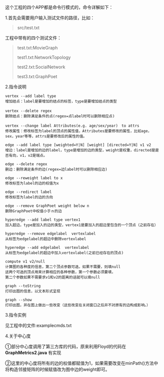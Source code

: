 这个工程的四个APP都是命令行模式的，命令详解如下：

1.首先会需要用户输入测试文件的路径，比如：

>src/test.txt

工程中带有的四个测试文件：

> test.txt:MovieGraph
>
> test1.txt:NetworkTopology
>
> test2.txt:SocialNetwork
>
> test3.txt:GraphPoet

2.指令说明

```
vertex --add label type                                      
增加结点：label是要增加的结点的标签，type是要增加结点的类型

vertex --delete regex　
删除结点：删除满足条件的点(regex=点label时可以删除相应点)

vertex --change label Attributes(e.g. age/sex/year)　to attrs 
修改属性：修改标签为label的顶点的属性值，Attributes是要修改的属性，比如age，sex，year等等，attrs是要修改后的属性的值。

edge --add label type [weighted=Y|N] [weight] [directed=Y|N] v1 v2
增边：label是增加的边的label，type是增加的边的类型，weight是权重，directed是是否有向，v1，v2是端点。

edge --delete regex                                                  
删边：删除满足条件的边(regex=边label时可以删除相应边)

edge --reweight label to x 
修改标签为label的边的权值为x

edge --redirect label
修改标签为label的边的方向

edge --remove GraphPoet weight below n
删除GraphPoet中权值小于ｎ的边

hyperedge --add label type vertex1 
加入超边，type是加入的边的类型，vertex1是要加入的超边里包含的一个顶点（之前存在）

hyperedge --remove edgelabel  vertexlabel 
从标签为edgelabel的超边中删除vertexlabel

hyperedge --add edgelabel  vertexlabel  
从标签为edgelabel的超边中加入vertexlabel(之前已经存在的顶点)

compute v1 v2/null    
计算图的各种度的信息，第二个顶点参数可选，如果不需要，则填null
这两个可选的顶点用来计算相应的各种参数，第一个参数必须要填，
第二个参数如果不需要求v1和v2的距离的话就可以填null

graph --toString 
打印出图的信息，以文本形式呈现

graph --show   
打印出图，并在图上做出一些改变（这些改变在关闭窗口之后并不对原有的边构成影响。）

```

3.指令实例

见工程中的文件:examplecmds.txt

4.关于中心度

①部分中心度调用了第三方库的代码，原来利用Floyd的代码在**GraphMetrics2.java** 有实现

②这里的中心度将所有的边的权值都赋值为1，如果需要改变在minPath()方法中将构造邻接矩阵的时候赋值改为图中边的weight即可。